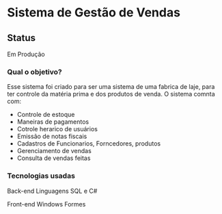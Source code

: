 # Sistema de Gestão de Vendas

## Status
Em Produção

### Qual o objetivo? 
Esse sistema foi criado para ser uma sistema de uma fabrica de laje, para ter controle da matéria prima e dos produtos de venda. O sistema comnta com: 

- Controle de estoque
- Maneiras de pagamentos
- Cotrole herarico de usuários
- Emissão de notas fiscais
- Cadastros de Funcionarios, Forncedores, produtos
- Gerenciamento de vendas
- Consulta de vendas feitas

### Tecnologias usadas
Back-end
Linguagens SQL e C#

Front-end
Windows Formes

